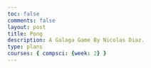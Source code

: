 ```yaml
---
toc: false
comments: false
layout: post
title: Pong
description: A Galaga Game By Nicolas Diaz.
type: plans
courses: { compsci: {week: 2} }
---
```


<html>
<head>
    <title>Pong Game</title>
    <style>
        canvas {
            border: 1px solid black;
            display: block;
            margin: 0 auto;
            background-color: white; /* Set background color to white */
        }

        .menu {
            position: absolute;
            top: 120%;
            left: 55%;
            transform: translate(-50%, -50%);
            text-align: center;
        }

        .menu button {
            padding: 10px 20px;
            font-size: 18px;
            margin: 10px;
            cursor: pointer;
        }

        .end-screen {
            position: absolute;
            top: 65%;
            left: 60%;
            transform: translate(-50%, -50%);
            text-align: center;
            display: none;
            background-color: black;
            padding: 20px;
            border-radius: 10px;
        }

        .end-screen h2 {
            font-size: 24px;
            color: white;
        }

        .end-screen p {
            font-size: 18px;
            color: white;
        }
    </style>
</head>
<body>
    <div class="menu">
        <h1>Welcome to Pong</h1>
        <button onclick="startGame('easy')">Easy</button>
        <button onclick="startGame('hard')">Hard</button>
    </div>

    <canvas id="pongCanvas" width="800" height="400" style="display: none;"></canvas>

    <div class="end-screen" id="endScreen">
        <h2>Game Over</h2>
        <p id="winner"></p>
        <p>Refresh to restart</p>
    </div>

    <script>
        const canvas = document.getElementById('pongCanvas');
        const context = canvas.getContext('2d');
        let gameRunning = false;

        let difficulty = 'easy'; // Default difficulty

        // Ball
        let ball = {
            x: canvas.width / 2,
            y: canvas.height / 2,
            dx: -5, // Initial speed towards the AI
            dy: -5, // Initial speed
            radius: 10
        };

        // Paddle
        let paddleHeight = 80;
        let paddleWidth = 10;
        let paddle1Y = (canvas.height - paddleHeight) / 2;
        let paddle2Y = (canvas.height - paddleHeight) / 2;
        const paddleSpeed = 5;

        // AI Difficulty
        let aiSpeed = 4; // Default AI speed (moderate)

        // Score
        let playerScore = 0;
        let aiScore = 0;

        // Keyboard Controls
        let upPressed = false;
        let downPressed = false;

        function keyDownHandler(event) {
            if (event.key === "ArrowUp") {
                upPressed = true;
            } else if (event.key === "ArrowDown") {
                downPressed = true;
            }
        }

        function keyUpHandler(event) {
            if (event.key === "ArrowUp") {
                upPressed = false;
            } else if (event.key === "ArrowDown") {
                downPressed = false;
            }
        }

        // Update Paddle Positions
        function movePaddles() {
            if (upPressed && paddle1Y > 0) {
                paddle1Y -= paddleSpeed;
            }
            if (downPressed && paddle1Y < canvas.height - paddleHeight) {
                paddle1Y += paddleSpeed;
            }

            // AI paddle
            let aiCenter = paddle2Y + paddleHeight / 2;
            if (aiCenter < ball.y - paddleHeight / 3) {
                paddle2Y += aiSpeed;
            } else if (aiCenter > ball.y + paddleHeight / 3) {
                paddle2Y -= aiSpeed;
            }
        }

        // Collision Detection
        function collisionDetection() {
            if (ball.y + ball.dy < ball.radius || ball.y + ball.dy > canvas.height - ball.radius) {
                ball.dy = -ball.dy;
            }

            if (ball.x + ball.dx > canvas.width - ball.radius) {
                if (ball.y > paddle2Y && ball.y < paddle2Y + paddleHeight) {
                    ball.dx = -ball.dx;
                } else {
                    playerScore++;
                    if (playerScore === 3 || aiScore === 3) {
                        endGame();
                    } else {
                        resetBall();
                    }
                }
            }

            if (ball.x + ball.dx < ball.radius + paddleWidth) {
                if (ball.y > paddle1Y && ball.y < paddle1Y + paddleHeight) {
                    ball.dx = -ball.dx;
                } else {
                    aiScore++;
                    if (playerScore === 3 || aiScore === 3) {
                        endGame();
                    } else {
                        resetBall();
                    }
                }
            }
        }

        // Reset Ball
        function resetBall() {
            ball.x = canvas.width / 2;
            ball.y = canvas.height / 2;
            ball.dx = -5; // Initial speed towards the AI
            ball.dy = -5; // Initial speed
        }

        // End Game
        function endGame() {
            // Determine the winner
            let winner = playerScore === 3 ? "Player" : "AI";

            // Display end screen
            document.getElementById('winner').textContent = `${winner} wins!`;
            document.getElementById('endScreen').style.display = 'block';

            // Reset scores
            playerScore = 0;
            aiScore = 0;

            // Reset ball and paddles
            resetBall();
            paddle1Y = (canvas.height - paddleHeight) / 2;
            paddle2Y = (canvas.height - paddleHeight) / 2;

            // Stop the game
            gameRunning = false;
        }

        // Start the game loop
        function startGame(selectedDifficulty) {
            difficulty = selectedDifficulty;
            document.querySelector('.menu').style.display = 'none';
            canvas.style.display = 'block';
            document.addEventListener("keydown", keyDownHandler);
            document.addEventListener("keyup", keyUpHandler);
            if (difficulty === 'hard') {
                aiSpeed = 7; // Adjust AI speed for hard difficulty
            } else {
                aiSpeed = 4.5; // Adjust AI speed for easy difficulty
            }
            gameRunning = true;
            gameLoop();
        }

        // Draw Objects
        function draw() {
            // Clear canvas
            context.clearRect(0, 0, canvas.width, canvas.height);

            // Draw ball
            context.beginPath();
            context.arc(ball.x, ball.y, ball.radius, 0, Math.PI * 2);
            context.fillStyle = "#000";
            context.fill();
            context.closePath();

            // Draw paddles
            context.beginPath();
            context.rect(0, paddle1Y, paddleWidth, paddleHeight);
            context.fillStyle = "#000";
            context.fill();
            context.closePath();

            context.beginPath();
            context.rect(canvas.width - paddleWidth, paddle2Y, paddleWidth, paddleHeight);
            context.fillStyle = "#000";
            context.fill();
            context.closePath();

            // Draw scores
            context.font = "20px Arial";
            context.fillText("Player: " + playerScore, 20, 30);
            context.fillText("AI: " + aiScore, canvas.width - 100, 30);
        }

        // Main Game Loop
        function gameLoop() {
            if (!gameRunning) return;
            movePaddles();
            collisionDetection();
            draw();

            ball.x += ball.dx;
            ball.y += ball.dy;

            requestAnimationFrame(gameLoop);
        }

    </script>
</body>
</html>
